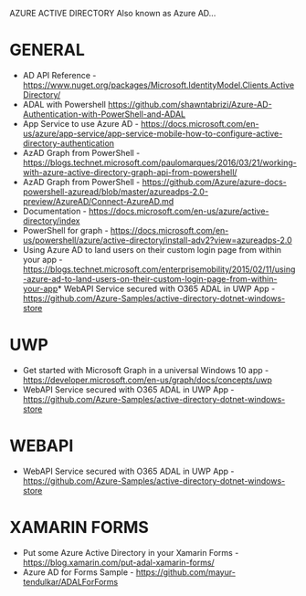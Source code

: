 AZURE ACTIVE DIRECTORY
Also known as Azure AD...

# GENERAL
* AD API Reference - https://www.nuget.org/packages/Microsoft.IdentityModel.Clients.ActiveDirectory/
* ADAL with Powershell https://github.com/shawntabrizi/Azure-AD-Authentication-with-PowerShell-and-ADAL
* App Service to use Azure AD - https://docs.microsoft.com/en-us/azure/app-service/app-service-mobile-how-to-configure-active-directory-authentication
* AzAD Graph from PowerShell - https://blogs.technet.microsoft.com/paulomarques/2016/03/21/working-with-azure-active-directory-graph-api-from-powershell/
* AzAD Graph from PowerShell - https://github.com/Azure/azure-docs-powershell-azuread/blob/master/azureadps-2.0-preview/AzureAD/Connect-AzureAD.md
* Documentation - https://docs.microsoft.com/en-us/azure/active-directory/index
* PowerShell for graph - https://docs.microsoft.com/en-us/powershell/azure/active-directory/install-adv2?view=azureadps-2.0
* Using Azure AD to land users on their custom login page from within your app - https://blogs.technet.microsoft.com/enterprisemobility/2015/02/11/using-azure-ad-to-land-users-on-their-custom-login-page-from-within-your-app* WebAPI Service secured with O365 ADAL in UWP App - https://github.com/Azure-Samples/active-directory-dotnet-windows-store

# UWP
* Get started with Microsoft Graph in a universal Windows 10 app - https://developer.microsoft.com/en-us/graph/docs/concepts/uwp
* WebAPI Service secured with O365 ADAL in UWP App - https://github.com/Azure-Samples/active-directory-dotnet-windows-store

# WEBAPI
* WebAPI Service secured with O365 ADAL in UWP App - https://github.com/Azure-Samples/active-directory-dotnet-windows-store

# XAMARIN FORMS
* Put some Azure Active Directory in your Xamarin Forms - https://blog.xamarin.com/put-adal-xamarin-forms/
* Azure AD for Forms Sample - https://github.com/mayur-tendulkar/ADALForForms


